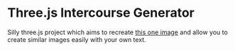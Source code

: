 # Three.js Intercourse Generator

Silly three.js project which aims to recreate [this one image](https://i.kym-cdn.com/photos/images/newsfeed/002/462/040/c37)
and allow you to create similar images easily with your own text.